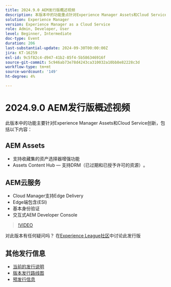 ```yaml
---
title: 2024.9.0 AEM发行版概述视频
description: 本版本中的功能重点针对Experience Manager Assets和Cloud Service创新，包括以下内容：AEM Assets — 支持收藏集的资产选择器增强​Assets Content Hub — 支持DRM（已过期和已授予许可的资产）​AEM云服务 — Cloud Manager对Edge Delivery​的Edge Side Include (ESI)​基本身份验证​交互式AEM Developer Console
solution: Experience Manager
version: Experience Manager as a Cloud Service
role: Admin, Developer, User
level: Beginner, Intermediate
doc-type: Event
duration: 206
last-substantial-update: 2024-09-30T00:00:00Z
jira: KT-16259
exl-id: 9c5f82c4-d947-41b2-85f4-5b586346916f
source-git-commit: 5c946ab73e78d4243ca310032a10bb8e82228c3d
workflow-type: tm+mt
source-wordcount: '149'
ht-degree: 4%

---
```


# 2024.9.0 AEM发行版概述视频

此版本中的功能主要针对Experience Manager Assets和Cloud Service创新，包括以下内容：

## AEM Assets

* 支持收藏集的资产选择器增强功能&#x200B;
* Assets Content Hub — 支持DRM（已过期和已授予许可的资源）&#x200B;。

## AEM云服务

* Cloud Manager支持Edge Delivery&#x200B;
* Edge端包含(ESI)&#x200B;
* 基本身份验证&#x200B;
* 交互式AEM Developer Console

>[!VIDEO](https://video.tv.adobe.com/v/3434847/?learn=on)

对此版本有任何疑问吗？  在[Experience League社区](https://adobe.ly/4eqofkS)中讨论此发行版

## 其他发行信息

* [当前的发行说明](https://experienceleague.adobe.com/docs/experience-manager-cloud-service/content/release-notes/home.html?lang=zh-Hans)
* [版本发行路线图](https://experienceleague.adobe.com/docs/experience-manager-release-information/aem-release-updates/update-releases-roadmap.html?lang=zh-Hans)
* [预发行信息](https://experienceleague.adobe.com/docs/experience-manager-cloud-service/content/release-notes/prerelease.html)
